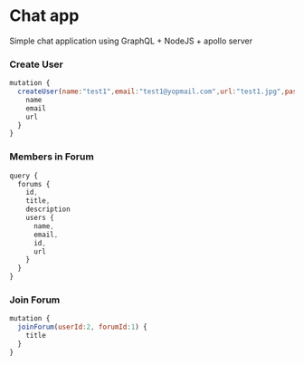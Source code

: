 # Chat app

Simple chat application using GraphQL + NodeJS + apollo server



### Create User
```javascript
mutation {
  createUser(name:"test1",email:"test1@yopmail.com",url:"test1.jpg",password:"#512@") {
    name
    email
    url
  }
}
```

### Members in Forum
```javascript
query {
  forums {
    id,
    title,
    description
    users {
      name,
      email,
      id,
      url
    }
  }
}
```

### Join Forum
```javascript
mutation {
  joinForum(userId:2, forumId:1) {
    title
  }
}
```